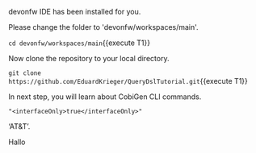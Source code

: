 devonfw IDE has been installed for you.



Please change the folder to &#39;devonfw/workspaces/main&#39;.

`cd devonfw/workspaces/main`{{execute T1}}



Now clone the repository to your local directory.

`git clone https://github.com/EduardKrieger/QueryDslTutorial.git`{{execute T1}}

In next step, you will learn about CobiGen CLI commands.

```` 
"<interfaceOnly>true</interfaceOnly>"
````

‘AT&amp;T’.

Hallo